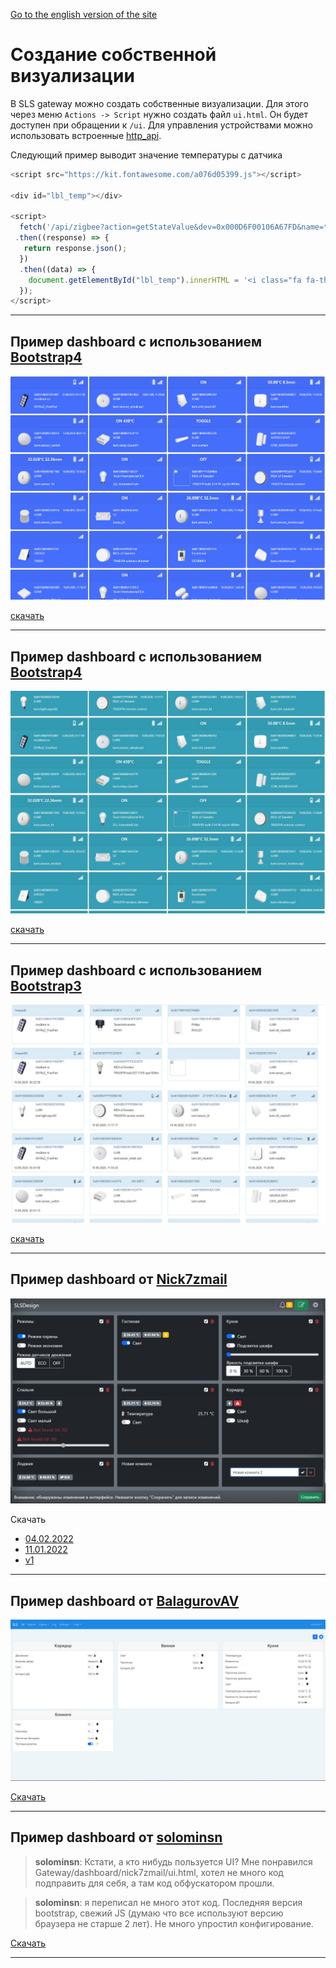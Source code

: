 [Go to the english version of the site](/ui_eng.md)

# Создание собственной  визуализации

В SLS gateway можно создать собственные визуализации. Для этого через меню `Actions -> Script` нужно создать файл `ui.html`. Он будет доступен при обращении к `/ui`. Для управления устройствами можно использовать встроенные [http_api](/http_api_rus.md).

Следующий пример выводит значение температуры с датчика

```js
<script src="https://kit.fontawesome.com/a076d05399.js"></script>
         
<div id="lbl_temp"></div>

<script>
  fetch('/api/zigbee?action=getStateValue&dev=0x000D6F00106A67FD&name=temperature')
 .then((response) => {
   return response.json();
  })
  .then((data) => {
    document.getElementById("lbl_temp").innerHTML = '<i class="fa fa-thermometer-full" aria-hidden="true"></i> ' + data;
  });
</script>
```

---

## Пример dashboard с использованием [Bootstrap4](https://bootstrap-4.ru/docs/4.5/components/card/#content)

![](/img/dashboard4.jpg)

[скачать](/dashboard/bootstrap4/ui.html)

---

## Пример dashboard с использованием [Bootstrap4](https://bootstrap-4.ru/docs/4.5/components/card/#content)

![](/img/dashboard41.jpg)

[скачать](/dashboard/bootstrap41/ui.html)

---

## Пример dashboard с использованием [Bootstrap3](https://www.w3schools.com/bootstrap/bootstrap_panels.asp)

![](/img/dashboard3.jpg)

[скачать](/dashboard/bootstrap3/ui.html)

---

## Пример dashboard от [Nick7zmail](https://t.me/nick7zmail)

<!-- <img src="/img/dash_n7z_3.jpg" width="30%"> <img src="/img/dash_n7z_2.jpg" width="60%">
<img src="/img/dash_n7z_1.jpg" width="92%"> -->

![](/dashboard/nick7zmail/20220204.jpg)

Скачать

- [04.02.2022](/dashboard/nick7zmail/ui_20220204.html)
- [11.01.2022](/dashboard/nick7zmail/ui_20220111.html)
- [v1 ](/dashboard/nick7zmail/ui.html)

---

## Пример dashboard от [BalagurovAV](https://t.me/BalagurovAV)

![](/dashboard/BalagurovAV/20231111.jpg)

[Скачать](https://github.com/BalagurOFF/sls_ui.html)

---

## Пример dashboard от [solominsn](https://t.me/solominsn)

>**solominsn**: Кстати, а кто нибудь пользуется UI? Мне понравился Gateway/dashboard/nick7zmail/ui.html, хотел не много код подправить для себя, а там код обфускатором прошли.

>**solominsn**: я переписал не много этот код. Последняя версия bootstrap, свежий JS (думаю что все используют версию браузера не старше 2 лет). Не много упростил конфигирование.

[Скачать](/dashboard/solominsn/ui_20221004.html)

---

